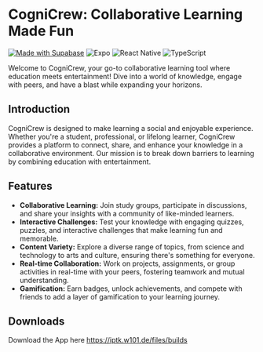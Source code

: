# CogniCrew: Collaborative Learning Made Fun 
[![Made with Supabase](https://supabase.com/badge-made-with-supabase.svg)](https://supabase.com) ![Expo](https://img.shields.io/badge/expo-1C1E24?style=for-the-badge&logo=expo&logoColor=#D04A37) ![React Native](https://img.shields.io/badge/react_native-%2320232a.svg?style=for-the-badge&logo=react&logoColor=%2361DAFB)
 ![TypeScript](https://img.shields.io/badge/typescript-%23007ACC.svg?style=for-the-badge&logo=typescript&logoColor=white)


Welcome to CogniCrew, your go-to collaborative learning tool where education meets entertainment! Dive into a world of knowledge, engage with peers, and have a blast while expanding your horizons.

## Introduction

CogniCrew is designed to make learning a social and enjoyable experience. Whether you're a student, professional, or lifelong learner, CogniCrew provides a platform to connect, share, and enhance your knowledge in a collaborative environment. Our mission is to break down barriers to learning by combining education with entertainment.

## Features

- **Collaborative Learning:** Join study groups, participate in discussions, and share your insights with a community of like-minded learners.
- **Interactive Challenges:** Test your knowledge with engaging quizzes, puzzles, and interactive challenges that make learning fun and memorable.
- **Content Variety:** Explore a diverse range of topics, from science and technology to arts and culture, ensuring there's something for everyone.
- **Real-time Collaboration:** Work on projects, assignments, or group activities in real-time with your peers, fostering teamwork and mutual understanding.
- **Gamification:** Earn badges, unlock achievements, and compete with friends to add a layer of gamification to your learning journey.

## Downloads 

Download the App here
https://iptk.w101.de/files/builds